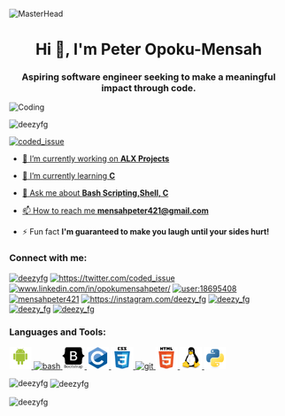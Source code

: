 ![MasterHead](https://firebasestorage.googleapis.com/v0/b/flexi-coding.appspot.com/o/dempgi7-520f8d5f-63d4-4453-8822-dbc149ae27f8.gif?alt=media&token=91c0c7b2-93c3-4029-b011-1a8703c5730d)
<h1 align="center">Hi 👋, I'm Peter Opoku-Mensah</h1>
<h3 align="center">Aspiring software engineer seeking to make a meaningful impact through code.</h3>
<img aling="right" alt="Coding" width="400" src="https://user-images.githubusercontent.com/74038190/229223263-cf2e4b07-2615-4f87-9c38-e37600f8381a.gif">


<p align="left"> <img src="https://komarev.com/ghpvc/?username=deezyfg&label=Profile%20views&color=0e75b6&style=flat" alt="deezyfg" /> </p>

<p align="left"> <a href="https://twitter.com/coded_issue" target="blank"><img src="https://img.shields.io/twitter/follow/coded_issue?logo=twitter&style=for-the-badge" alt="coded_issue"  </p>

- 🔭 I’m currently working on **ALX Projects**

- 🌱 I’m currently learning **C**

- 💬 Ask me about **Bash Scripting,Shell, C**

- 📫 How to reach me **mensahpeter421@gmail.com**

- ⚡ Fun fact **I'm guaranteed to make you laugh until your sides hurt!**

<h3 align="left">Connect with me:</h3>
<p align="left">
<a href="https://dev.to/deezyfg" target="blank"><img align="center" src="https://raw.githubusercontent.com/rahuldkjain/github-profile-readme-generator/master/src/images/icons/Social/devto.svg" alt="deezyfg" height="30" width="40" /></a>
<a href="https://twitter.com/https://twitter.com/coded_issue" target="blank"><img align="center" src="https://raw.githubusercontent.com/rahuldkjain/github-profile-readme-generator/master/src/images/icons/Social/twitter.svg" alt="https://twitter.com/coded_issue" height="30" width="40" /></a>
<a href="https://linkedin.com/in/www.linkedin.com/in/opokumensahpeter/" target="blank"><img align="center" src="https://raw.githubusercontent.com/rahuldkjain/github-profile-readme-generator/master/src/images/icons/Social/linked-in-alt.svg" alt="www.linkedin.com/in/opokumensahpeter/" height="30" width="40" /></a>
<a href="https://stackoverflow.com/users/user:18695408" target="blank"><img align="center" src="https://raw.githubusercontent.com/rahuldkjain/github-profile-readme-generator/master/src/images/icons/Social/stack-overflow.svg" alt="user:18695408" height="30" width="40" /></a>
<a href="https://fb.com/mensahpeter421" target="blank"><img align="center" src="https://raw.githubusercontent.com/rahuldkjain/github-profile-readme-generator/master/src/images/icons/Social/facebook.svg" alt="mensahpeter421" height="30" width="40" /></a>
<a href="https://instagram.com/https://instagram.com/deezy_fg" target="blank"><img align="center" src="https://raw.githubusercontent.com/rahuldkjain/github-profile-readme-generator/master/src/images/icons/Social/instagram.svg" alt="https://instagram.com/deezy_fg" height="30" width="40" /></a>
<a href="https://www.hackerrank.com/deezy_fg" target="blank"><img align="center" src="https://raw.githubusercontent.com/rahuldkjain/github-profile-readme-generator/master/src/images/icons/Social/hackerrank.svg" alt="deezy_fg" height="30" width="40" /></a>
<a href="https://www.leetcode.com/deezy_fg" target="blank"><img align="center" src="https://raw.githubusercontent.com/rahuldkjain/github-profile-readme-generator/master/src/images/icons/Social/leet-code.svg" alt="deezy_fg" height="30" width="40" /></a>
<a href="https://discord.gg/deezy_fg" target="blank"><img align="center" src="https://raw.githubusercontent.com/rahuldkjain/github-profile-readme-generator/master/src/images/icons/Social/discord.svg" alt="deezy_fg" height="30" width="40" /></a>
</p>

<h3 align="left">Languages and Tools:</h3>
<p align="left"> <a href="https://developer.android.com" target="_blank" rel="noreferrer"> <img src="https://raw.githubusercontent.com/devicons/devicon/master/icons/android/android-original-wordmark.svg" alt="android" width="40" height="40"/> </a> <a href="https://www.gnu.org/software/bash/" target="_blank" rel="noreferrer"> <img src="https://www.vectorlogo.zone/logos/gnu_bash/gnu_bash-icon.svg" alt="bash" width="40" height="40"/> </a> <a href="https://getbootstrap.com" target="_blank" rel="noreferrer"> <img src="https://raw.githubusercontent.com/devicons/devicon/master/icons/bootstrap/bootstrap-plain-wordmark.svg" alt="bootstrap" width="40" height="40"/> </a> <a href="https://www.cprogramming.com/" target="_blank" rel="noreferrer"> <img src="https://raw.githubusercontent.com/devicons/devicon/master/icons/c/c-original.svg" alt="c" width="40" height="40"/> </a> <a href="https://www.w3schools.com/css/" target="_blank" rel="noreferrer"> <img src="https://raw.githubusercontent.com/devicons/devicon/master/icons/css3/css3-original-wordmark.svg" alt="css3" width="40" height="40"/> </a> <a href="https://git-scm.com/" target="_blank" rel="noreferrer"> <img src="https://www.vectorlogo.zone/logos/git-scm/git-scm-icon.svg" alt="git" width="40" height="40"/> </a> <a href="https://www.w3.org/html/" target="_blank" rel="noreferrer"> <img src="https://raw.githubusercontent.com/devicons/devicon/master/icons/html5/html5-original-wordmark.svg" alt="html5" width="40" height="40"/> </a> <a href="https://www.linux.org/" target="_blank" rel="noreferrer"> <img src="https://raw.githubusercontent.com/devicons/devicon/master/icons/linux/linux-original.svg" alt="linux" width="40" height="40"/> </a> <a href="https://www.python.org" target="_blank" rel="noreferrer"> <img src="https://raw.githubusercontent.com/devicons/devicon/master/icons/python/python-original.svg" alt="python" width="40" height="40"/> </a> </p>

<p><img align="left" src="https://github-readme-stats.vercel.app/api/top-langs?username=deezyfg&show_icons=true&locale=en&layout=compact&theme=tokyonight" alt="deezyfg" /></p>

<p>&nbsp;<img align="center" src="https://github-readme-stats.vercel.app/api?username=deezyfg&show_icons=true&locale=en&theme=tokyonight" alt="deezyfg" /></p>

<p><img align="center" src="https://github-readme-streak-stats.herokuapp.com/?user=deezyfg&&theme=tokyonight" alt="deezyfg" /></p>
